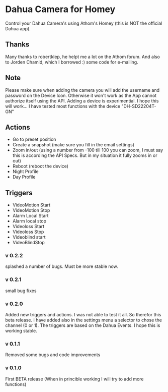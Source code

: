 # Dahua Camera for Homey
Control your Dahua Camera's using Athom's Homey (this is NOT the official Dahua app).

## Thanks
Many thanks to robertklep, he helpt me a lot on the Athom forum. And also to Jorden Chamid, which I borrowed :) some code for e-mailing.

## Note
Please make sure when adding the camera you will add the username and password on the Device Icon. Otherwise it won't work as the App cannot authorize itself using the API. Adding a device is experimential. I hope this will work...
I have tested most functions with the device "DH-SD22204T-GN"

## Actions
- Go to preset position
- Create a snapshot (make sure you fill in the email settings)
- Zoom in/out (using a number from -100 till 100 you can zoom, I must say this is according the API Specs. But in my situation it fully zooms in or out)
- Reboot (reboot the device)
- Night Profile
- Day Profile

## Triggers
 - VideoMotion Start
 - VideoMotion Stop
 - Alarm Local Start
 - Alarm local stop
 - Videoloss Start
 - Videoloss Stop
 - Videoblind start
 - VideoBlindStop

### v 0.2.2
splashed a number of bugs. Must be more stable now.

### v 0.2.1
small bug fixes

### v 0.2.0
Added new triggers and actions. I was not able to test it all. So therefor this beta release. I have added also in the settings menu a selector to chose the channel (0 or 1). The triggers are based on the Dahua Events. I hope this is working stable. 

### v 0.1.1
Removed some bugs and code improvements

### v 0.1.0
First BETA release (When in princible working I will try to add more functions)
